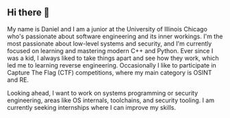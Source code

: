 ## Hi there 👋
My name is Daniel and I am a junior at the University of Illinois Chicago who's passionate about software engineering and its inner workings. I'm the most passionate about low-level systems and security, and I'm currently focused on learning and mastering modern C++ and Python. Ever since I was a kid, I always liked to take things apart and see how they work, which led me to learning reverse engineering. Occasionally I like to participate in Capture The Flag (CTF) competitions, where my main category is OSINT and RE.

Looking ahead, I want to work on systems programming or security engineering, areas like OS internals, toolchains, and security tooling. I am currently seeking internships where I can improve my skills.

<!--
**dv0lk/dv0lk** is a ✨ _special_ ✨ repository because its `README.md` (this file) appears on your GitHub profile.

Here are some ideas to get you started:

- 🔭 I’m currently working on ...
- 🌱 I’m currently learning ...
- 👯 I’m looking to collaborate on ...
- 🤔 I’m looking for help with ...
- 💬 Ask me about ...
- 📫 How to reach me: ...
- 😄 Pronouns: ...
- ⚡ Fun fact: ...
-->
